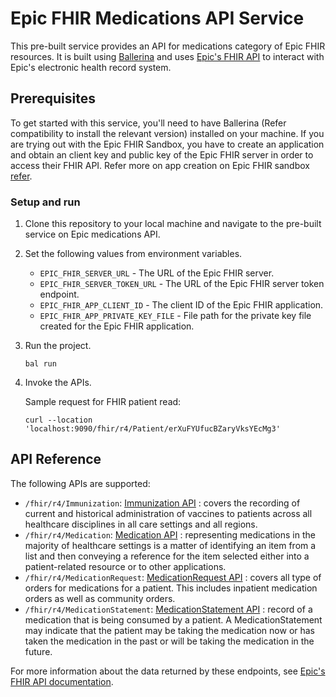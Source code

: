 # Epic FHIR Medications API Service

This pre-built service provides an API for medications category of Epic FHIR resources. It is built using [Ballerina](https://ballerina.io/) and uses [Epic's FHIR API](https://fhir.epic.com/Documentation) to interact with Epic's electronic health record system.

## Prerequisites

To get started with this service, you'll need to have Ballerina (Refer compatibility to install the relevant version) installed on your machine. If you are trying out with the Epic FHIR Sandbox, you have to create an application and obtain an client key and public key of the Epic FHIR server in order to access their FHIR API. Refer more on app creation on Epic FHIR sandbox [refer](https://fhir.epic.com/Documentation?docId=oauth2&section=BackendOAuth2Guide).

### Setup and run

1. Clone this repository to your local machine and navigate to the pre-built service on Epic medications API.

2. Set the following values from environment variables.
    - `EPIC_FHIR_SERVER_URL` - The URL of the Epic FHIR server.
    - `EPIC_FHIR_SERVER_TOKEN_URL` - The URL of the Epic FHIR server token endpoint.
    - `EPIC_FHIR_APP_CLIENT_ID` - The client ID of the Epic FHIR application.
    - `EPIC_FHIR_APP_PRIVATE_KEY_FILE` - File path for the private key file created for the Epic FHIR application.

3. Run the project.

    ```ballerina
    bal run
    ```

4. Invoke the APIs.

    Sample request for FHIR patient read:

    ```
    curl --location 'localhost:9090/fhir/r4/Patient/erXuFYUfucBZaryVksYEcMg3'
    ```

## API Reference

The following APIs are supported:

- `/fhir/r4/Immunization`: [Immunization API](https://www.hl7.org/fhir/us/core/StructureDefinition-us-core-immunization.html) : covers the recording of current and historical administration of vaccines to patients across all healthcare disciplines in all care settings and all regions.
- `/fhir/r4/Medication`: [Medication API](https://www.hl7.org/fhir/us/core/StructureDefinition-us-core-medication.html) : representing medications in the majority of healthcare settings is a matter of identifying an item from a list and then conveying a reference for the item selected either into a patient-related resource or to other applications.
- `/fhir/r4/MedicationRequest`: [MedicationRequest API](https://www.hl7.org/fhir/us/core/StructureDefinition-us-core-medicationrequest.html) : covers all type of orders for medications for a patient. This includes inpatient medication orders as well as community orders.
- `/fhir/r4/MedicationStatement`: [MedicationStatement API](https://www.hl7.org/fhir/medicationstatement.html) : record of a medication that is being consumed by a patient. A MedicationStatement may indicate that the patient may be taking the medication now or has taken the medication in the past or will be taking the medication in the future.

For more information about the data returned by these endpoints, see [Epic's FHIR API documentation](https://fhir.epic.com/Documentation).
